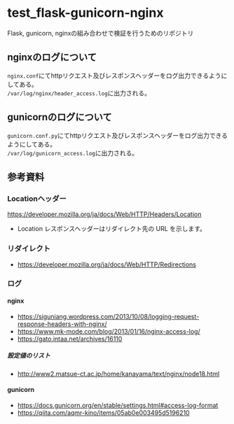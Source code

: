 # test_flask-gunicorn-nginx
Flask, gunicorn, nginxの組み合わせで検証を行うためのリポジトリ
## nginxのログについて
`nginx.conf`にてhttpリクエスト及びレスポンスヘッダーをログ出力できるようにしてある。<br>
`/var/log/nginx/header_access.log`に出力される。
## gunicornのログについて
`gunicorn.conf.py`にてhttpリクエスト及びレスポンスヘッダーをログ出力できるようにしてある。<br>
`/var/log/gunicorn_access.log`に出力される。
## 参考資料
### Locationヘッダー
https://developer.mozilla.org/ja/docs/Web/HTTP/Headers/Location
* Location レスポンスヘッダーはリダイレクト先の URL を示します。
### リダイレクト
* https://developer.mozilla.org/ja/docs/Web/HTTP/Redirections
### ログ
#### nginx
* https://siguniang.wordpress.com/2013/10/08/logging-request-response-headers-with-nginx/
* https://www.mk-mode.com/blog/2013/01/16/nginx-access-log/
* https://gato.intaa.net/archives/16110
##### 設定値のリスト
* http://www2.matsue-ct.ac.jp/home/kanayama/text/nginx/node18.html
#### gunicorn
* https://docs.gunicorn.org/en/stable/settings.html#access-log-format
* https://qiita.com/aqmr-kino/items/05ab0e003495d5196210
